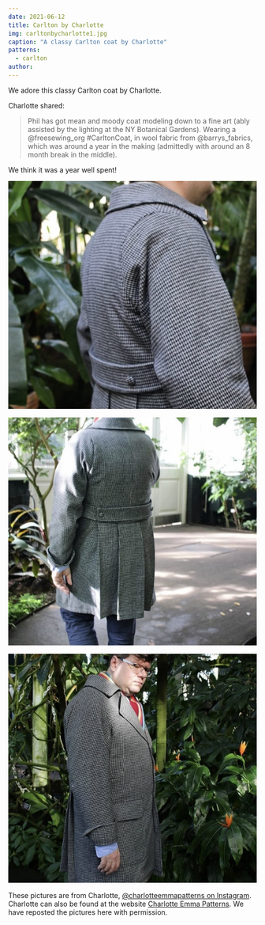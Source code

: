 ```yaml
---
date: 2021-06-12
title: Carlton by Charlotte
img: carltonbycharlotte1.jpg
caption: "A classy Carlton coat by Charlotte"
patterns:
  - carlton
author:
---
```


We adore this classy Carlton coat by Charlotte.

Charlotte shared:

> Phil has got mean and moody coat modeling down to a fine art (ably assisted by the lighting at the NY Botanical Gardens). Wearing a @freesewing_org #CarltonCoat, in wool fabric from @barrys_fabrics, which was around a year in the making (admittedly with around an 8 month break in the middle).

We think it was a year well spent!

![Eine andere Ansicht](carltonbycharlotte2.jpg)

![Yet another view](carltonbycharlotte3.jpg)

![And another view](carltonbycharlotte4.jpg)

<Note>

These pictures are from Charlotte, [@charlotteemmapatterns on Instagram](https://www.instagram.com/charlotteemmapatterns/). Charlotte can also be found at the website [Charlotte Emma Patterns](https://charlotteemmapatterns.com/). We have reposted the pictures here with permission.

</Note>
